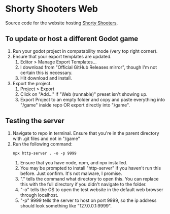 # Shorty Shooters Web
Source code for the website hosting [Shorty Shooters](https://github.com/HuskyGameDev/2024f-team5).

## To update or host a different Godot game
1. Run your godot project in compatability mode (very top right corner).
2. Ensure that your export templates are updated.
   1. Editor > Manage Export Templates...
   2. I download from "Official GitHub Releases mirror", though I'm not certain this is necessary.
   3. Hit download and install.
3. Export the project.
   1. Project > Export
   2. Click on "Add..." if "Web (runnable)" preset isn't showing up.
   3. Export Project to an empty folder and copy and paste everything into "/game" inside repo OR export directly into "/game".

## Testing the server
1. Navigate to repo in terminal. Ensure that you're in the parent directory with .git files and not in "/game"
2. Run the following command:
   ````shell
   npx http-server . -o -p 9999
   ````
   1. Ensure that you have node, npm, and npx installed.
   2. You may be prompted to install "http-server" if you haven't run this before. Just confirm. It's not malware, I promise.
   3. "." tells the command what directory to open this. You can replace this with the full directory if you didn't navigate to the folder.
   4. "-o" tells the OS to open the test website in the default web browser through localhost.
   5. "-p" 9999 tells the server to host on port 9999, so the ip address should look something like "127.0.0.1:9999".
